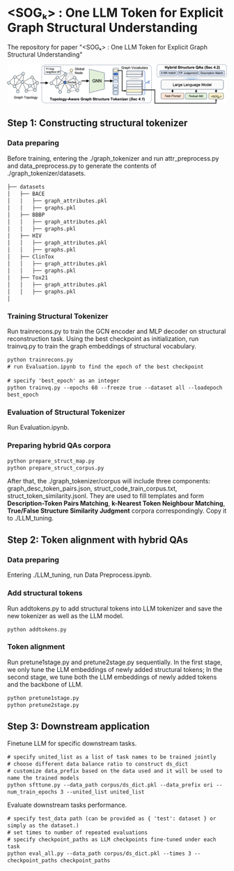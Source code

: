 # <SOGₖ> : One LLM Token for Explicit Graph Structural Understanding
The repository for paper "<SOGₖ> : One LLM Token for Explicit Graph Structural Understanding"

![image](https://github.com/yaolalal/SOG/blob/main/system_model.png)

## Step 1: Constructing structural tokenizer

### Data preparing

Before training, entering the ./graph_tokenizer and run attr_preprocess.py and data_preprocess.py to generate the contents of ./graph_tokenizer/datasets.

```
├── datasets
│   ├── BACE
│   │   ├── graph_attributes.pkl
│   │   ├── graphs.pkl
│   ├── BBBP
│   │   ├── graph_attributes.pkl
│   │   ├── graphs.pkl
│   ├── HIV
│   │   ├── graph_attributes.pkl
│   │   ├── graphs.pkl
│   ├── ClinTox
│   │   ├── graph_attributes.pkl
│   │   ├── graphs.pkl
│   ├── Tox21
│   │   ├── graph_attributes.pkl
│   │   ├── graphs.pkl
│   
```

### Training Structural Tokenizer

Run trainrecons.py to train the GCN encoder and MLP decoder on structural reconstruction task. Using the best checkpoint as initialization, run trainvq.py to train the graph embeddings of structural vocabulary.

```
python trainrecons.py
# run Evaluation.ipynb to find the epoch of the best checkpoint

# specify 'best_epoch' as an integer
python trainvq.py --epochs 60 --freeze true --dataset all --loadepoch best_epoch 
```

### Evaluation of Structural Tokenizer
Run Evaluation.ipynb.

### Preparing hybrid QAs corpora
```
python prepare_struct_map.py
python prepare_struct_corpus.py
```
After that, the ./graph_tokenizer/corpus will include three components: graph_desc_token_pairs.json, struct_code_train_corpus.txt, struct_token_similarity.jsonl. They are used to fill templates and form **Description-Token Pairs Matching**, **k-Nearest Token Neighbour Matching**, **True/False Structure Similarity Judgment** corpora correspondingly. Copy it to ./LLM_tuning.

## Step 2: Token alignment with hybrid QAs

### Data preparing
Entering ./LLM_tuning, run Data Preprocess.ipynb.

### Add structural tokens
Run addtokens.py to add structural tokens into LLM tokenizer and save the new tokenizer as well as the LLM model.
```
python addtokens.py
```

### Token alignment
Run pretune1stage.py and pretune2stage.py sequentially.
In the first stage, we only tune the LLM embeddings of newly added structural tokens;
In the second stage, we tune both the LLM embeddings of newly added tokens and the backbone of LLM.
```
python pretune1stage.py
python pretune2stage.py
```

## Step 3: Downstream application
Finetune LLM for specific downstream tasks.
```
# specify united_list as a list of task names to be trained jointly
# choose different data balance ratio to construct ds_dict
# customize data_prefix based on the data used and it will be used to name the trained models
python sfttune.py --data_path corpus/ds_dict.pkl --data_prefix ori --num_train_epochs 3 --united_list united_list
```

Evaluate downstream tasks performance.
```
# specify test_data path (can be provided as { 'test': dataset } or simply as the dataset.)
# set times to number of repeated evaluations
# specify checkpoint_paths as LLM checkpoints fine-tuned under each task
python eval_all.py --data_path corpus/ds_dict.pkl --times 3 --checkpoint_paths checkpoint_paths
```
